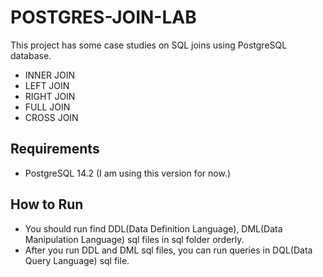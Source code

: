 # POSTGRES-JOIN-LAB

This project has some case studies on SQL joins using PostgreSQL database.

- INNER JOIN
- LEFT JOIN
- RIGHT JOIN
- FULL JOIN
- CROSS JOIN

## Requirements

- PostgreSQL 14.2 (I am using this version for now.)

## How to Run

- You should run find DDL(Data Definition Language), DML(Data Manipulation Language) sql files in sql folder orderly. 
- After you run DDL and DML sql files, you can run queries in DQL(Data Query Language) sql file.